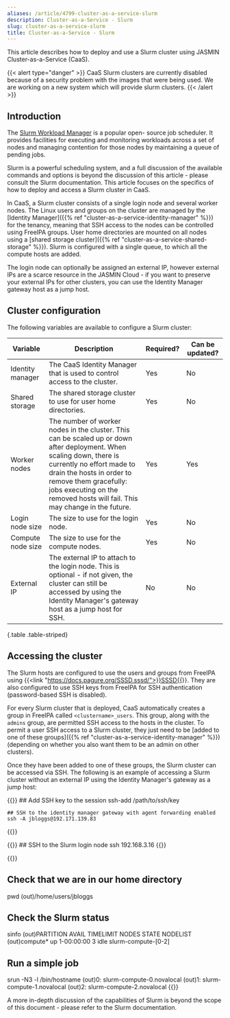 ```yaml
---
aliases: /article/4799-cluster-as-a-service-slurm
description: Cluster-as-a-Service - Slurm
slug: cluster-as-a-service-slurm
title: Cluster-as-a-Service - Slurm
---
```


This article describes how to deploy and use a Slurm cluster using JASMIN
Cluster-as-a-Service (CaaS).

{{< alert type="danger" >}}
CaaS Slurm clusters are currently disabled because of a security problem
with the images that were being used. We are working on a new system which
will provide slurm clusters.
{{< /alert >}}

## Introduction

The [Slurm Workload Manager](https://slurm.schedmd.com/) is a popular open-
source job scheduler. It provides facilities for executing and monitoring
workloads across a set of nodes and managing contention for those nodes by
maintaining a queue of pending jobs.

Slurm is a powerful scheduling system, and a full discussion of the available
commands and options is beyond the discussion of this article - please consult
the Slurm documentation. This article focuses on the specifics of how to
deploy and access a Slurm cluster in CaaS.

In CaaS, a Slurm cluster consists of a single login node and several worker
nodes. The Linux users and groups on the cluster are managed by the [Identity
Manager]({{% ref "cluster-as-a-service-identity-manager" %}}) for the tenancy,
meaning that SSH access to the nodes can be controlled using FreeIPA groups.
User home directories are mounted on all nodes using a [shared storage
cluster]({{% ref "cluster-as-a-service-shared-storage" %}}). Slurm is
configured with a single queue, to which all the compute hosts are added.

The login node can optionally be assigned an external IP, however external IPs
are a scarce resource in the JASMIN Cloud - if you want to preserve your
external IPs for other clusters, you can use the Identity Manager gateway host
as a jump host.

## Cluster configuration

The following variables are available to configure a Slurm cluster:

| Variable |  Description  |  Required?  |  Can be updated? |
|---|---|---|---|
| Identity manager  |  The CaaS Identity Manager that is used to control access to the cluster.  |  Yes  |  No  |
| Shared storage  |  The shared storage cluster to use for user home directories.  |  Yes  |  No  |
| Worker nodes  |  The number of worker nodes in the cluster. This can be scaled up or down after deployment. When scaling down, there is currently no effort made to drain the hosts in order to remove them gracefully: jobs executing on the removed hosts will fail. This may change in the future. |  Yes  |  Yes  
| Login node size  |  The size to use for the login node.  |  Yes  |  No  
Compute node size  |  The size to use for the compute nodes.  |  Yes  |  No  
| External IP  |  The external IP to attach to the login node. This is optional - if not given, the cluster can still be accessed by using the Identity Manager's gateway host as a jump host for SSH.  |  No  |  No
{.table .table-striped}
  
## Accessing the cluster

The Slurm hosts are configured to use the users and groups from FreeIPA using
{{<link "https://docs.pagure.org/SSSD.sssd/">}}SSSD{{</link>}}. They are also configured to use
SSH keys from FreeIPA for SSH authentication (password-based SSH is disabled).

For every Slurm cluster that is deployed, CaaS automatically creates a group
in FreeIPA called `<clustername>_users`. This group, along with the `admins`
group, are permitted SSH access to the hosts in the cluster. To permit a user
SSH access to a Slurm cluster, they just need to be [added to one of these
groups]({{% ref "cluster-as-a-service-identity-manager" %}}) (depending on
whether you also want them to be an admin on other clusters).

Once they have been added to one of these groups, the Slurm cluster can be
accessed via SSH. The following is an example of accessing a Slurm cluster
without an external IP using the Identity Manager's gateway as a jump host:

{{<command user="user" host="localhost">}}
    ## Add SSH key to the session
    ssh-add /path/to/ssh/key
    
    ## SSH to the identity manager gateway with agent forwarding enabled
    ssh -A jbloggs@192.171.139.83
{{</command>}}

{{<command user="jbloggs" host="identity-gateway-0">}}
    ## SSH to the Slurm login node
    ssh 192.168.3.16
{{</command>}}

{{<command user="jbloggs" host="slurm-login-0">}}
## Check that we are in our home directory
pwd
(out)/home/users/jbloggs

## Check the Slurm status
sinfo
(out)PARTITION AVAIL  TIMELIMIT  NODES  STATE NODELIST
(out)compute*     up 1-00:00:00      3   idle slurm-compute-[0-2]

## Run a simple job
srun -N3 -l /bin/hostname
(out)0: slurm-compute-0.novalocal
(out)1: slurm-compute-1.novalocal
(out)2: slurm-compute-2.novalocal
{{</command>}}

A more in-depth discussion of the capabilities of Slurm is beyond the scope of
this document - please refer to the Slurm documentation.
